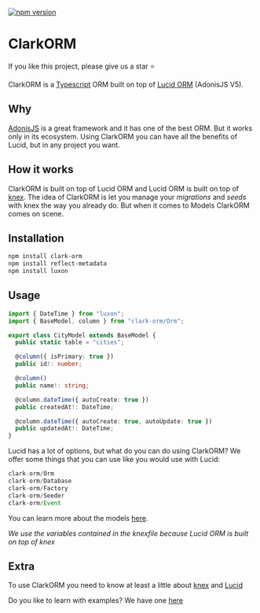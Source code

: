 [![npm version](https://img.shields.io/npm/v/clark-orm.svg?style=flat)](https://www.npmjs.com/package/clark-orm)

# ClarkORM

If you like this project, please give us a star :star:

ClarkORM is a [Typescript](https://www.typescriptlang.org/) ORM built on top of [Lucid ORM](https://preview.adonisjs.com/guides/database/introduction) (AdonisJS V5).

## Why

[AdonisJS](https://adonisjs.com/) is a great framework and it has one of the best ORM. But it works only in its ecosystem. Using ClarkORM you can have all the benefits of Lucid, but in any project you want.

## How it works

ClarkORM is built on top of Lucid ORM and Lucid ORM is built on top of [knex](http://knexjs.org/). The idea of ClarkORM is let you manage your *migrations* and *seeds* with knex the way you already do. But when it comes to Models ClarkORM comes on scene.

## Installation

```sh
npm install clark-orm
npm install reflect-metadata
npm install luxon
```

## Usage

```ts
import { DateTime } from "luxon";
import { BaseModel, column } from "clark-orm/Orm";

export class CityModel extends BaseModel {
  public static table = "cities";

  @column({ isPrimary: true })
  public id!: number;

  @column()
  public name!: string;

  @column.dateTime({ autoCreate: true })
  public createdAt!: DateTime;

  @column.dateTime({ autoCreate: true, autoUpdate: true })
  public updatedAt!: DateTime;
}
```

Lucid has a lot of options, but what do you can do using ClarkORM? We offer some things that you can use like you would use with Lucid:
```js
clark-orm/Orm
clark-orm/Database
clark-orm/Factory
clark-orm/Seeder
clark-orm/Event
```

You can learn more about the models [here](https://preview.adonisjs.com/guides/models/introduction).

*We use the variables contained in the knexfile because Lucid ORM is built on top of knex*

## Extra

To use ClarkORM you need to know at least a little about [knex](http://knexjs.org/) and [Lucid](https://preview.adonisjs.com/guides/models/introduction)

Do you like to learn with examples? We have one [here](https://github.com/gideaoms/clark-orm/blob/main/example.md)
